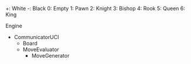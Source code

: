 +: White
-: Black
0: Empty
1: Pawn
2: Knight
3: Bishop
4: Rook
5: Queen
6: King


Engine
- CommunicatorUCI
    - Board
    - MoveEvaluator
        - MoveGenerator
